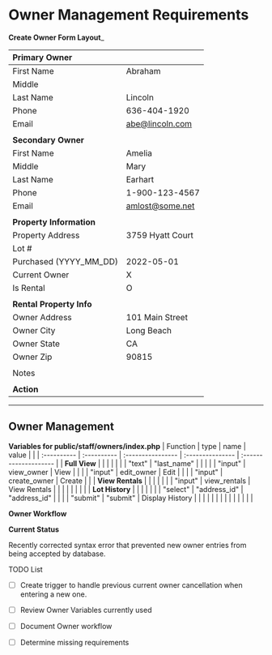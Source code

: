 
# Owner Management Requirements

__Create Owner Form Layout___

| __Primary Owner__         |                  |
| :-------                  | :----------      |
| First Name                | Abraham          |
| Middle                    |                  |
| Last  Name                | Lincoln          |
| Phone                     | 636-404-1920     |
| Email                     | abe@lincoln.com  |
|                           |                  |
| __Secondary Owner__       |                  |
| First Name                | Amelia           |
| Middle                    | Mary             |
| Last Name                 | Earhart          |
| Phone                     | 1-900-123-4567   |
| Email                     | amlost@some.net  |
|                           |                  |
| __Property Information__  |                  |
| Property Address          | 3759 Hyatt Court |
| Lot #                     |                  |
| Purchased (YYYY_MM_DD)    | 2022-05-01       |
| Current Owner             | X                |
| Is Rental                 | O                |
|                           |                  |
| __Rental Property Info__  |                  |
| Owner Address             | 101 Main Street  |
| Owner City                | Long Beach       |
| Owner State               | CA               |
| Owner Zip                 | 90815            |
|                           |                  |
| Notes                     |                  |
|                           |                  |
| __Action__                |                  |

---
## Owner Management

__Variables for public/staff/owners/index.php__
| Function         | type           | name              | value            |                       |
| :----------      |  :----------   | :---------------- | :--------------- | :-------------------- |
| __Full View__    |                |                   |                  |                       |
|                  | "text"         | "last_name"       |                  |                       |
|                  | "input"        | view_owner        | View             |                       |
|                  | "input"        | edit_owner        | Edit             |                       |
|                  | "input"        | create_owner      | Create           |                       |
| __View Rentals__ |                |                   |                  |                       |
|                  | "input"        | view_rentals      | View Rentals     |                       |
|                  |                |                   |                  |                       |
| __Lot History__  |                |                   |                  |                       |
|                  | "select"       | "address_id"      | "address_id"     |                       |
|                  | "submit"       | "submit"          | Display History  |                       |
|                  |                |                   |                  |                       |
|                  |                |                   |                  |                       |


__Owner Workflow__



__Current Status__

Recently corrected syntax error that prevented new owner entries from being accepted by database.   

TODO List   
- [ ] Create trigger to handle previous current owner cancellation when entering a new one.
- [ ] Review Owner Variables currently used
- [ ] Document Owner workflow
- [ ] Determine missing requirements



